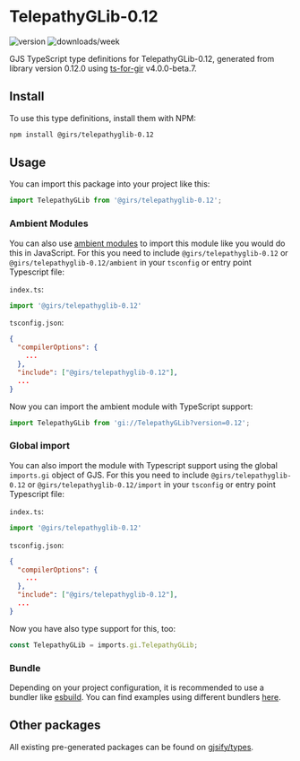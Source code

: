 
# TelepathyGLib-0.12

![version](https://img.shields.io/npm/v/@girs/telepathyglib-0.12)
![downloads/week](https://img.shields.io/npm/dw/@girs/telepathyglib-0.12)


GJS TypeScript type definitions for TelepathyGLib-0.12, generated from library version 0.12.0 using [ts-for-gir](https://github.com/gjsify/ts-for-gir) v4.0.0-beta.7.


## Install

To use this type definitions, install them with NPM:
```bash
npm install @girs/telepathyglib-0.12
```

## Usage

You can import this package into your project like this:
```ts
import TelepathyGLib from '@girs/telepathyglib-0.12';
```

### Ambient Modules

You can also use [ambient modules](https://github.com/gjsify/ts-for-gir/tree/main/packages/cli#ambient-modules) to import this module like you would do this in JavaScript.
For this you need to include `@girs/telepathyglib-0.12` or `@girs/telepathyglib-0.12/ambient` in your `tsconfig` or entry point Typescript file:

`index.ts`:
```ts
import '@girs/telepathyglib-0.12'
```

`tsconfig.json`:
```json
{
  "compilerOptions": {
    ...
  },
  "include": ["@girs/telepathyglib-0.12"],
  ...
}
```

Now you can import the ambient module with TypeScript support: 

```ts
import TelepathyGLib from 'gi://TelepathyGLib?version=0.12';
```

### Global import

You can also import the module with Typescript support using the global `imports.gi` object of GJS.
For this you need to include `@girs/telepathyglib-0.12` or `@girs/telepathyglib-0.12/import` in your `tsconfig` or entry point Typescript file:

`index.ts`:
```ts
import '@girs/telepathyglib-0.12'
```

`tsconfig.json`:
```json
{
  "compilerOptions": {
    ...
  },
  "include": ["@girs/telepathyglib-0.12"],
  ...
}
```

Now you have also type support for this, too:

```ts
const TelepathyGLib = imports.gi.TelepathyGLib;
```

### Bundle

Depending on your project configuration, it is recommended to use a bundler like [esbuild](https://esbuild.github.io/). You can find examples using different bundlers [here](https://github.com/gjsify/ts-for-gir/tree/main/examples).

## Other packages

All existing pre-generated packages can be found on [gjsify/types](https://github.com/gjsify/types).

